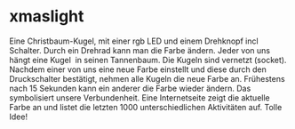 # xmaslight
Eine Christbaum-Kugel, mit einer rgb LED und einem Drehknopf incl Schalter. Durch ein Drehrad kann man die Farbe ändern. 
Jeder von uns hängt eine Kugel  in seinen Tannenbaum.
Die Kugeln sind vernetzt (socket).
Nachdem einer von uns eine neue Farbe einstellt und diese durch den Druckschalter bestätigt, nehmen alle Kugeln die neue Farbe an. 
Frühestens nach 15 Sekunden kann ein anderer die Farbe wieder ändern. 
Das symbolisiert unsere Verbundenheit. 
Eine Internetseite zeigt die aktuelle Farbe an und listet die letzten 1000 unterschiedlichen Aktivitäten auf.
Tolle Idee!
